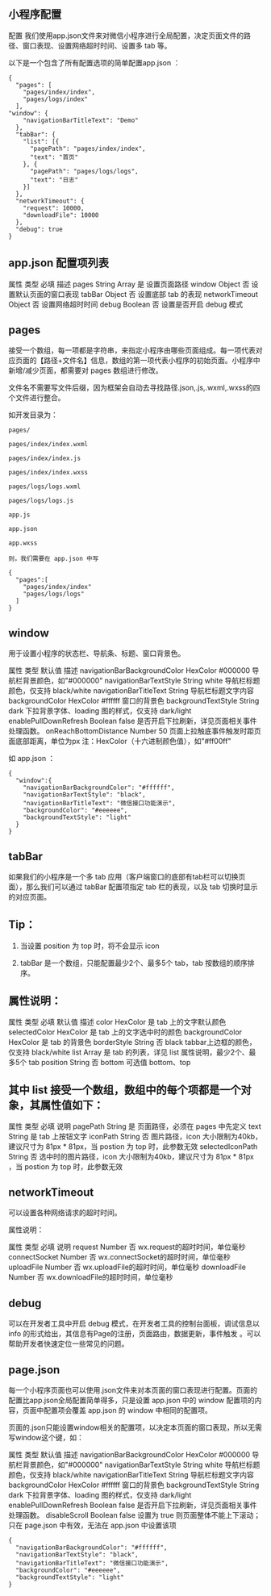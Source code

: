 ## 小程序配置

配置
我们使用app.json文件来对微信小程序进行全局配置，决定页面文件的路径、窗口表现、设置网络超时时间、设置多 tab 等。

以下是一个包含了所有配置选项的简单配置app.json ：

```
{
  "pages": [
    "pages/index/index",
    "pages/logs/index"
  ],  
"window": {
    "navigationBarTitleText": "Demo"
  },
  "tabBar": {
    "list": [{
      "pagePath": "pages/index/index",
      "text": "首页"
    }, {
      "pagePath": "pages/logs/logs",
      "text": "日志"
    }]
  },
  "networkTimeout": {
    "request": 10000,
    "downloadFile": 10000
  },
  "debug": true
}
```

## app.json 配置项列表

属性	类型	必填	描述
pages	String Array	是	设置页面路径
window	Object	否	设置默认页面的窗口表现
tabBar	Object	否	设置底部 tab 的表现
networkTimeout	Object	否	设置网络超时时间
debug	Boolean	否	设置是否开启 debug 模式

## pages

接受一个数组，每一项都是字符串，来指定小程序由哪些页面组成。每一项代表对应页面的【路径+文件名】信息，数组的第一项代表小程序的初始页面。小程序中新增/减少页面，都需要对 pages 数组进行修改。

文件名不需要写文件后缀，因为框架会自动去寻找路径.json,.js,.wxml,.wxss的四个文件进行整合。

如开发目录为：

```
pages/

pages/index/index.wxml

pages/index/index.js

pages/index/index.wxss

pages/logs/logs.wxml

pages/logs/logs.js

app.js

app.json

app.wxss

则，我们需要在 app.json 中写

{
  "pages":[
    "pages/index/index"
    "pages/logs/logs"
  ]
}
```

## window

用于设置小程序的状态栏、导航条、标题、窗口背景色。

属性	类型	默认值	描述
navigationBarBackgroundColor	HexColor	#000000	导航栏背景颜色，如"#000000"
navigationBarTextStyle	String	white	导航栏标题颜色，仅支持 black/white
navigationBarTitleText	String	 	导航栏标题文字内容
backgroundColor	HexColor	#ffffff	窗口的背景色
backgroundTextStyle	String	dark	下拉背景字体、loading 图的样式，仅支持 dark/light
enablePullDownRefresh	Boolean	false	是否开启下拉刷新，详见页面相关事件处理函数。
onReachBottomDistance	Number	50	页面上拉触底事件触发时距页面底部距离，单位为px
注：HexColor（十六进制颜色值），如"#ff00ff"

如 app.json ：

```
{
  "window":{
    "navigationBarBackgroundColor": "#ffffff",
    "navigationBarTextStyle": "black",
    "navigationBarTitleText": "微信接口功能演示",
    "backgroundColor": "#eeeeee",
    "backgroundTextStyle": "light"
  }
} 
```

## tabBar

如果我们的小程序是一个多 tab 应用（客户端窗口的底部有tab栏可以切换页面），那么我们可以通过 tabBar 配置项指定 tab 栏的表现，以及 tab 切换时显示的对应页面。

## Tip：

1. 当设置 position 为 top 时，将不会显示 icon

2. tabBar 是一个数组，只能配置最少2个、最多5个 tab，tab 按数组的顺序排序。

## 属性说明：

属性	类型	必填	默认值	描述
color	HexColor	是		tab 上的文字默认颜色
selectedColor	HexColor	是		tab 上的文字选中时的颜色
backgroundColor	HexColor	是		tab 的背景色
borderStyle	String	否	black	tabbar上边框的颜色， 仅支持 black/white
list	Array	是		tab 的列表，详见 list 属性说明，最少2个、最多5个 tab
position	String	否	bottom	可选值 bottom、top

## 其中 list 接受一个数组，数组中的每个项都是一个对象，其属性值如下：

属性	类型	必填	说明
pagePath	String	是	页面路径，必须在 pages 中先定义
text	String	是	tab 上按钮文字
iconPath	String	否	图片路径，icon 大小限制为40kb，建议尺寸为 81px * 81px，当 postion 为 top 时，此参数无效
selectedIconPath	String	否	选中时的图片路径，icon 大小限制为40kb，建议尺寸为 81px * 81px ，当 postion 为 top 时，此参数无效


## networkTimeout

可以设置各种网络请求的超时时间。

属性说明：

属性	类型	必填	说明
request	Number	否	wx.request的超时时间，单位毫秒
connectSocket	Number	否	wx.connectSocket的超时时间，单位毫秒
uploadFile	Number	否	wx.uploadFile的超时时间，单位毫秒
downloadFile	Number	否	wx.downloadFile的超时时间，单位毫秒

## debug

可以在开发者工具中开启 debug 模式，在开发者工具的控制台面板，调试信息以 info 的形式给出，其信息有Page的注册，页面路由，数据更新，事件触发 。可以帮助开发者快速定位一些常见的问题。


## page.json

每一个小程序页面也可以使用.json文件来对本页面的窗口表现进行配置。页面的配置比app.json全局配置简单得多，只是设置 app.json 中的 window 配置项的内容，页面中配置项会覆盖 app.json 的 window 中相同的配置项。

页面的.json只能设置window相关的配置项，以决定本页面的窗口表现，所以无需写window这个键，如：

属性	类型	默认值	描述
navigationBarBackgroundColor	HexColor	#000000	导航栏背景颜色，如"#000000"
navigationBarTextStyle	String	white	导航栏标题颜色，仅支持 black/white
navigationBarTitleText	String	 	导航栏标题文字内容
backgroundColor	HexColor	#ffffff	窗口的背景色
backgroundTextStyle	String	dark	下拉背景字体、loading 图的样式，仅支持 dark/light
enablePullDownRefresh	Boolean	false	是否开启下拉刷新，详见页面相关事件处理函数。
disableScroll	Boolean	false	设置为 true 则页面整体不能上下滚动；只在 page.json 中有效，无法在 app.json 中设置该项

```
{
  "navigationBarBackgroundColor": "#ffffff",
  "navigationBarTextStyle": "black",
  "navigationBarTitleText": "微信接口功能演示",
  "backgroundColor": "#eeeeee",
  "backgroundTextStyle": "light"
}
```